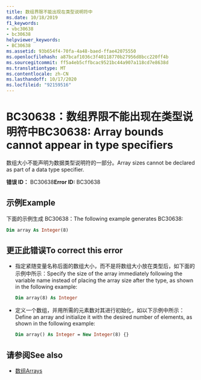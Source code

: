 ```yaml
---
title: 数组界限不能出现在类型说明符中
ms.date: 10/18/2019
f1_keywords:
- vbc30638
- bc30638
helpviewer_keywords:
- BC30638
ms.assetid: 93b654f4-70fa-4a48-baed-ffae42075550
ms.openlocfilehash: a87bcaf1036c3f40118770b27956d8bcc220ff4b
ms.sourcegitcommit: ff5a4eb5cffbcac9521bc44a907a118cd7e8638d
ms.translationtype: MT
ms.contentlocale: zh-CN
ms.lasthandoff: 10/17/2020
ms.locfileid: "92159516"
---
```

# <a name="bc30638-array-bounds-cannot-appear-in-type-specifiers"></a><span data-ttu-id="9c31a-102">BC30638：数组界限不能出现在类型说明符中</span><span class="sxs-lookup"><span data-stu-id="9c31a-102">BC30638: Array bounds cannot appear in type specifiers</span></span>

<span data-ttu-id="9c31a-103">数组大小不能声明为数据类型说明符的一部分。</span><span class="sxs-lookup"><span data-stu-id="9c31a-103">Array sizes cannot be declared as part of a data type specifier.</span></span>

<span data-ttu-id="9c31a-104">**错误 ID：** BC30638</span><span class="sxs-lookup"><span data-stu-id="9c31a-104">**Error ID:** BC30638</span></span>

## <a name="example"></a><span data-ttu-id="9c31a-105">示例</span><span class="sxs-lookup"><span data-stu-id="9c31a-105">Example</span></span>

<span data-ttu-id="9c31a-106">下面的示例生成 BC30638：</span><span class="sxs-lookup"><span data-stu-id="9c31a-106">The following example generates BC30638:</span></span>

```vb
Dim array As Integer(8)
```

## <a name="to-correct-this-error"></a><span data-ttu-id="9c31a-107">更正此错误</span><span class="sxs-lookup"><span data-stu-id="9c31a-107">To correct this error</span></span>

- <span data-ttu-id="9c31a-108">指定紧随变量名称后面的数组大小，而不是将数组大小放在类型后，如下面的示例中所示：</span><span class="sxs-lookup"><span data-stu-id="9c31a-108">Specify the size of the array immediately following the variable name instead of placing the array size after the type, as shown in the following example:</span></span>

  ```vb
  Dim array(8) As Integer
  ```

- <span data-ttu-id="9c31a-109">定义一个数组，并用所需的元素数对其进行初始化，如以下示例中所示：</span><span class="sxs-lookup"><span data-stu-id="9c31a-109">Define an array and initialize it with the desired number of elements, as shown in the following example:</span></span>

  ```vb
  Dim array() As Integer = New Integer(8) {}
  ```

## <a name="see-also"></a><span data-ttu-id="9c31a-110">请参阅</span><span class="sxs-lookup"><span data-stu-id="9c31a-110">See also</span></span>

- [<span data-ttu-id="9c31a-111">数组</span><span class="sxs-lookup"><span data-stu-id="9c31a-111">Arrays</span></span>](../../programming-guide/language-features/arrays/index.md)
